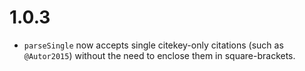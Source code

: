 # 1.0.3

- `parseSingle` now accepts single citekey-only citations (such as `@Autor2015`) without the need to enclose them in square-brackets.
